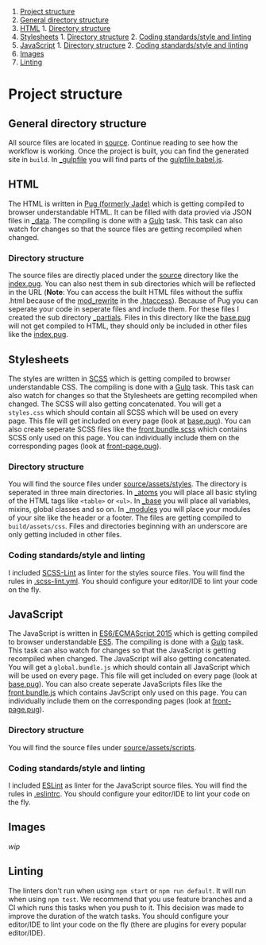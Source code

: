 1. [Project structure](#project-structure)
  1. [General directory structure](#general-directory-structure)
  2. [HTML](#html)
    1. [Directory structure](#directory-structure)
  3. [Stylesheets](#stylesheets)
    1. [Directory structure](#directory-structure-1)
    2. [Coding standards/style and linting](#coding-standardsstyle-and-linting)
  4. [JavaScript](#javascript)
    1. [Directory structure](#directory-structure-2)
    2. [Coding standards/style and linting](#coding-standardsstyle-and-linting-1)
  5. [Images](#images)
  6. [Linting](#linting)


# Project structure


## General directory structure
All source files are located in [source](./source). Continue reading to see how the workflow is working. Once the project is built, you can find the generated site in `build`. In [_gulpfile](./_gulpfile) you will find parts of the [gulpfile.babel.js](./gulpfile.babel.js).


## HTML
The HTML is written in [Pug (formerly Jade)](https://pugjs.org) which is getting compiled to browser understandable HTML. It can be filled with data provied via JSON files in [_data](./source/_data). The compiling is done with a [Gulp](http://gulpjs.com) task. This task can also watch for changes so that the source files are getting recompiled when changed.

### Directory structure
The source files are directly placed under the [source](./source) directory like the [index.pug](./source/index.pug). You can also nest them in sub directories which will be reflected in the URL (**Note**: You can access the built HTML files without the suffix .html because of the [mod_rewrite](https://httpd.apache.org/docs/current/mod/mod_rewrite.html) in the [.htaccess](./source/.htaccess#L27)). Because of Pug you can seperate your code in seperate files and include them. For these files I created the sub directory [_partials](./source/_partials). Files in this directory like the [base.pug](./source/_partials/base.pug) will not get compiled to HTML, they should only be included in other files like the [index.pug](./source/index.pug#L1).


## Stylesheets
The styles are written in [SCSS](http://sass-lang.com) which is getting compiled to browser understandable CSS. The compiling is done with a [Gulp](http://gulpjs.com) task. This task can also watch for changes so that the Stylesheets are getting recompiled when changed. The SCSS will also getting concatenated. You will get a `styles.css` which should contain all SCSS which will be used on every page. This file will get included on every page (look at [base.pug](./source/_partials/base.pug#L53)). You can also create seperate SCSS files like the [front.bundle.scss](./source/assets/styles/front.bundle.scss) which contains SCSS only used on this page. You can individually include them on the corresponding pages (look at [front-page.pug](./source/_partials/templates/front-page.pug#L9)).

### Directory structure
You will find the source files under [source/assets/styles](./source/assets/styles). The directory is seperated in three main directories. In [_atoms](./source/assets/styles/_atoms) you will place all basic styling of the HTML tags like `<table>` or `<ul>`. In [_base](./source/assets/styles/_base) you will place all variables, mixins, global classes and so on. In [_modules](./source/assets/styles/_modules) you will place your modules of your site like the header or a footer. The files are getting compiled to `build/assets/css`. Files and directories beginning with an underscore are only getting included in other files.

### Coding standards/style and linting
I included [SCSS-Lint](https://github.com/brigade/scss-lint) as linter for the styles source files. You will find the rules in [.scss-lint.yml](./.scss-lint.yml). You should configure your editor/IDE to lint your code on the fly.


## JavaScript
The JavaScript is written in [ES6/ECMAScript 2015](http://www.ecma-international.org/ecma-262/6.0/index.html) which is getting compiled to browser understandable [ES5](http://www.ecma-international.org/ecma-262/5.1). The compiling is done with a [Gulp](http://gulpjs.com) task. This task can also watch for changes so that the JavaScript is getting recompiled when changed. The JavaScript will also getting concatenated. You will get a `global.bundle.js` which should contain all JavaScript which will be used on every page. This file will get included on every page (look at [base.pug](./source/_partials/base.pug#L61)). You can also create seperate JavaScripts files like the [front.bundle.js](./source/assets/scripts/front.bundle.js) which contains JavScript only used on this page. You can individually include them on the corresponding pages (look at [front-page.pug](./source/_partials/templates/front-page.pug#L11)).

### Directory structure
You will find the source files under [source/assets/scripts](./source/assets/scripts).

### Coding standards/style and linting
I included [ESLint](http://eslint.org) as linter for the JavaScript source files. You will find the rules in [.eslintrc](./.eslintrc). You should configure your editor/IDE to lint your code on the fly.


## Images
_wip_


## Linting
The linters don't run when using `npm start` or `npm run default`. It will run when using `npm test`. We recommend that you use feature branches and a CI which runs this tasks when you push to it. This decision was made to improve the duration of the watch tasks. You should configure your editor/IDE to lint your code on the fly (there are plugins for every popular editor/IDE).
